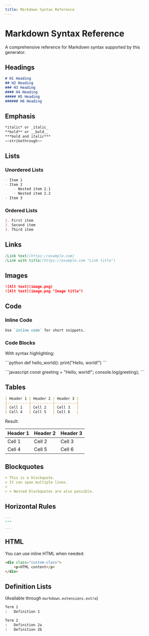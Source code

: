 ```yaml
---
title: Markdown Syntax Reference
---
```


# Markdown Syntax Reference

A comprehensive reference for Markdown syntax supported by this generator.

## Headings

```markdown
# H1 Heading
## H2 Heading
### H3 Heading
#### H4 Heading
##### H5 Heading
###### H6 Heading
```

## Emphasis

```markdown
*italic* or _italic_
**bold** or __bold__
***bold and italic***
~~strikethrough~~
```

## Lists

### Unordered Lists

```markdown
- Item 1
- Item 2
    - Nested item 2.1
    - Nested item 2.2
- Item 3
```

### Ordered Lists

```markdown
1. First item
2. Second item
3. Third item
```

## Links

```markdown
[Link text](https://example.com)
[Link with title](https://example.com "Link title")
```

## Images

```markdown
![Alt text](image.png)
![Alt text](image.png "Image title")
```

## Code

### Inline Code

```markdown
Use `inline code` for short snippets.
```

### Code Blocks

With syntax highlighting:

\`\`\`python
def hello_world():
    print("Hello, world!")
\`\`\`

\`\`\`javascript
const greeting = "Hello, world!";
console.log(greeting);
\`\`\`

## Tables

```markdown
| Header 1 | Header 2 | Header 3 |
|----------|----------|----------|
| Cell 1   | Cell 2   | Cell 3   |
| Cell 4   | Cell 5   | Cell 6   |
```

Result:

| Header 1 | Header 2 | Header 3 |
|----------|----------|----------|
| Cell 1   | Cell 2   | Cell 3   |
| Cell 4   | Cell 5   | Cell 6   |

## Blockquotes

```markdown
> This is a blockquote.
> It can span multiple lines.
>
> > Nested blockquotes are also possible.
```

## Horizontal Rules

```markdown
---
***
___
```

## HTML

You can use inline HTML when needed:

```html
<div class="custom-class">
    <p>HTML content</p>
</div>
```

## Definition Lists

(Available through `markdown.extensions.extra`)

```markdown
Term 1
:   Definition 1

Term 2
:   Definition 2a
:   Definition 2b
```
